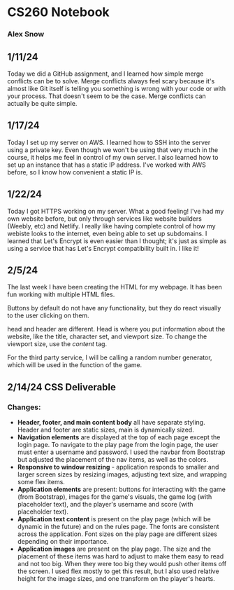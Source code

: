 # CS260 Notebook
### Alex Snow

## 1/11/24
Today we did a GitHub assignment, and I learned how simple merge conflicts can be to solve. Merge conflicts always feel scary because it's almost like Git itself is telling you something is wrong with your code or with your process. That doesn't seem to be the case. Merge conflicts can actually be quite simple. 


## 1/17/24 
Today I set up my server on AWS. I learned how to SSH into the server using a private key. Even though we won't be using that very much in the course, it helps me feel in control of my own server. I also learned how to set up an instance that has a static IP address. I've worked with AWS before, so I know how convenient a static IP is.


## 1/22/24
Today I got HTTPS working on my server. What a good feeling! I've had my own website before, but only through services like website builders (Weebly, etc) and Netlify. I really like having complete control of how my webiste looks to the internet, even being able to set up subdomains. I learned that Let's Encrypt is even easier than I thought; it's just as simple as using a service that has Let's Encrypt compatibility built in. I like it! 


## 2/5/24
The last week I have been creating the HTML for my webpage. It has been fun working with multiple HTML files.

Buttons by default do not have any functionality, but they do react visually to the user clicking on them.

head and header are different. Head is where you put information about the website, like the title, character set, and viewport size. To change the viewport size, use the *content* tag. 

For the third party service, I will be calling a random number generator, which will be used in the function of the game. 


## 2/14/24 CSS Deliverable
### Changes: 
- **Header, footer, and main content body** all have separate styling. Header and footer are static sizes, main is dynamically sized.
- **Navigation elements** are displayed at the top of each page except the login page. To navigate to the play page from the login page, the user must enter a username and password. I used the navbar from Bootstrap but adjusted the placement of the nav items, as well as the colors.
- **Responsive to window resizing** - application responds to smaller and larger screen sizes by resizing images, adjusting text size, and wrapping some flex items.
- **Application elements** are present: buttons for interacting with the game (from Bootstrap), images for the game's visuals, the game log (with placeholder text), and the player's username and score (with placeholder text).
- **Application text content** is present on the play page (which will be dynamic in the future) and on the rules page. The fonts are consistent across the application. Font sizes on the play page are different sizes depending on their importance. 
- **Application images** are present on the play page. The size and the placement of these items was hard to adjust to make them easy to read and not too big. When they were too big they would push other items off the screen. I used flex mostly to get this result, but I also used relative height for the image sizes, and one transform on the player's hearts. 
